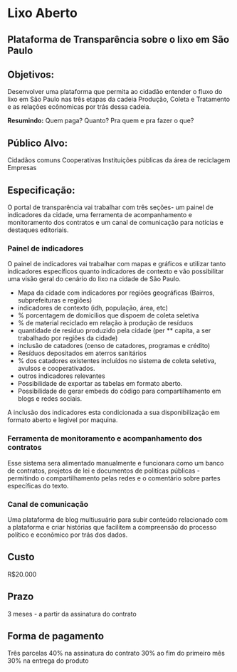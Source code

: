 # Lixo Aberto
## Plataforma de Transparência sobre o lixo em São Paulo

## Objetivos:
Desenvolver uma plataforma que permita ao cidadão entender o fluxo do lixo em São Paulo nas três etapas da cadeia Produção, Coleta e Tratamento e as relações ecônomicas por trás dessa cadeia. 

**Resumindo:** Quem paga? Quanto? Pra quem e pra fazer o que?

## Público Alvo:
Cidadãos comuns
Cooperativas
Instituições públicas da área de reciclagem
Empresas

## Especificação:
O portal de transparência vai trabalhar com três seções- um painel de indicadores da cidade, uma ferramenta de acompanhamento e monitoramento dos contratos e um canal de comunicação para notícias e destaques editoriais.

### Painel de indicadores
O painel de indicadores vai trabalhar com mapas e gráficos e utilizar tanto indicadores específicos quanto indicadores de contexto e vão possibilitar uma visão geral do cenário do lixo na cidade de São Paulo.

* Mapa da cidade com indicadores por regiões geográficas (Bairros, subprefeituras e regiões)
* indicadores de contexto (idh, população, área, etc)
* % porcentagem de domicilios que dispoem de coleta seletiva
* % de material reciclado em relação à produção de resíduos
* quantidade de residuo produzido pela cidade (per ** capita, a ser trabalhado por regiões da cidade)
* inclusão de catadores (censo de catadores, programas e crédito)
* Resíduos depositados em aterros sanitários
* % dos catadores existentes incluídos no sistema de coleta seletiva, avulsos e cooperativados.
* outros indicadores relevantes
* Possibilidade de exportar as tabelas em formato aberto.
* Possibilidade de gerar embeds do código para compartilhamento em blogs e redes sociais.

A inclusão dos indicadores esta condicionada a sua disponibilização em formato aberto e legível por maquina.

### Ferramenta de monitoramento e acompanhamento dos contratos

Esse sistema sera alimentado manualmente e funcionara como um banco de contratos, projetos de lei e documentos de politícas públicas - permitindo o compartilhamento pelas redes e o comentário sobre partes específicas do texto.

### Canal de comunicação

Uma plataforma de blog multiusuário para subir conteúdo relacionado com a plataforma e criar histórias que facilitem a compreensão do processo político e econômico por trás dos dados.


## Custo
R$20.000

## Prazo
3 meses - a partir da assinatura do contrato

## Forma de pagamento
Três parcelas
40% na assinatura do contrato
30% ao fim do primeiro mês
30% na entrega do produto